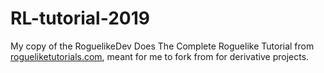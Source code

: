 # RL-tutorial-2019
My copy of the RoguelikeDev Does The Complete Roguelike Tutorial from [rogueliketutorials.com](http://rogueliketutorials.com), meant for me to fork from for derivative projects.
